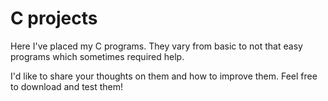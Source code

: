 # C projects
Here I've placed my C programs. They vary from basic to not that easy programs which sometimes required help.

I'd like to share your thoughts on them and how to improve them. Feel free to download and test them!
